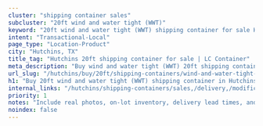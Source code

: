 ```yaml
---
cluster: "shipping container sales"
subcluster: "20ft wind and water tight (WWT)"
keyword: "20ft wind and water tight (WWT) shipping container for sale Hutchins, TX"
intent: "Transactional-Local"
page_type: "Location-Product"
city: "Hutchins, TX"
title_tag: "Hutchins 20ft shipping container for sale | LC Container"
meta_description: "Buy wind and water tight (WWT) 20ft shipping container sale with local delivery in Hutchins, TX. LC Container — local Since 2003. Request a fast quote today."
url_slug: "/hutchins/buy/20ft/shipping-containers/wind-and-water-tight-wwt"
h1: "Buy 20ft wind and water tight (WWT) shipping container in Hutchins"
internal_links: "/hutchins/shipping-containers/sales,/delivery,/modifications"
priority: 1
notes: "Include real photos, on-lot inventory, delivery lead times, and financing info."
noindex: false
---
```


<!-- TODO: Add unique city/inventory copy, images, and internal links here. -->
